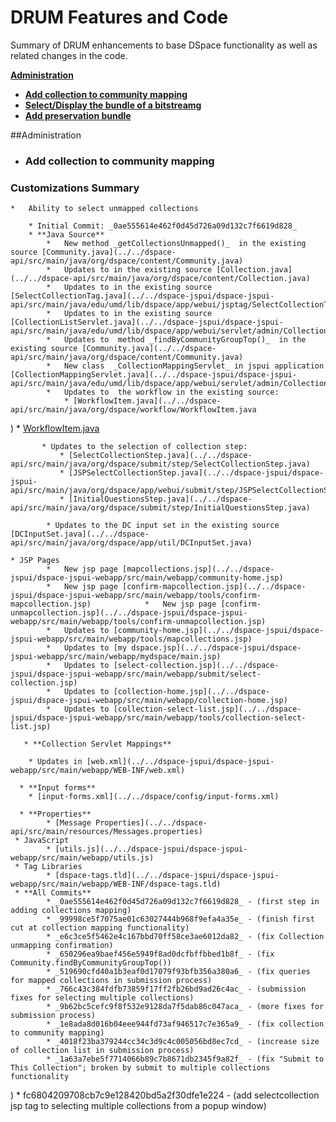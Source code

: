 # DRUM Features and Code

Summary of DRUM enhancements to base DSpace functionality as well as related changes in the code.

**[Administration](#administration)**

 * **[Add collection to community mapping](#collection-to-community-mapping)**
 * **[Select/Display the bundle of a bitstreamg](#display-bundle-by-bitstream)**
 * **[Add preservation bundle](#display-bundle-bitstream)**


##<a name="administration"></a>Administration

* ### <a name="collection-to-community-mapping"></a>Add collection to community mapping
### Customizations Summary
	*	Ability to select unmapped collections
	    
	    * Initial Commit: _0ae555614e462f0d45d726a09d132c7f6619d828_
		* **Java Source**
			*	New method _getCollectionsUnmapped()_  in the existing source [Community.java](../../dspace-api/src/main/java/org/dspace/content/Community.java)
			*	Updates to in the existing source [Collection.java](../../dspace-api/src/main/java/org/dspace/content/Collection.java)
			*	Updates to in the existing source [SelectCollectionTag.java](../../dspace-jspui/dspace-jspui-api/src/main/java/edu/umd/lib/dspace/app/webui/jsptag/SelectCollectionTag.java)
			*	Updates to in the existing source [CollectionListServlet.java](../../dspace-jspui/dspace-jspui-api/src/main/java/edu/umd/lib/dspace/app/webui/servlet/admin/CollectionListServlet.java)
			*	Updates to  method _findByCommunityGroupTop()_  in the existing source [Community.java](../../dspace-api/src/main/java/org/dspace/content/Community.java)
			*	New class  _CollectionMappingServlet_ in jspui application [CollectionMappingServlet.java](../../dspace-jspui/dspace-jspui-api/src/main/java/edu/umd/lib/dspace/app/webui/servlet/admin/CollectionMappingServlet.java)
			*	Updates to  the workflow in the existing source:
				* [WorkflowItem.java](../../dspace-api/src/main/java/org/dspace/workflow/WorkflowItem.java
)
				* [WorkflowItem.java](../../dspace-api/src/main/java/org/dspace/content/WorkspaceItem.java
)

		   * Updates to the selection of collection step:
			   * [SelectCollectionStep.java](../../dspace-api/src/main/java/org/dspace/submit/step/SelectCollectionStep.java) 
			   * [JSPSelectCollectionStep.java](../../dspace-jspui/dspace-jspui-api/src/main/java/org/dspace/app/webui/submit/step/JSPSelectCollectionStep.java)	
			   * [InitialQuestionsStep.java](../../dspace-api/src/main/java/org/dspace/submit/step/InitialQuestionsStep.java)				   	   

			* Updates to the DC input set in the existing source [DCInputSet.java](../../dspace-api/src/main/java/org/dspace/app/util/DCInputSet.java)
								
 	* JSP Pages					
			*	New jsp page [mapcollections.jsp](../../dspace-jspui/dspace-jspui-webapp/src/main/webapp/community-home.jsp)
			*	New jsp page [confirm-mapcollection.jsp](../../dspace-jspui/dspace-jspui-webapp/src/main/webapp/tools/confirm-mapcollection.jsp)			*	New jsp page [confirm-unmapcollection.jsp](../../dspace-jspui/dspace-jspui-webapp/src/main/webapp/tools/confirm-unmapcollection.jsp)
			*	Updates to [community-home.jsp](../../dspace-jspui/dspace-jspui-webapp/src/main/webapp/tools/mapcollections.jsp)
			*   Updates to [my dspace.jsp](../../dspace-jspui/dspace-jspui-webapp/src/main/webapp/mydspace/main.jsp)
			*   Updates to [select-collection.jsp](../../dspace-jspui/dspace-jspui-webapp/src/main/webapp/submit/select-collection.jsp)
			*   Updates to [collection-home.jsp](../../dspace-jspui/dspace-jspui-webapp/src/main/webapp/collection-home.jsp)
			*   Updates to [collection-select-list.jsp](../../dspace-jspui/dspace-jspui-webapp/src/main/webapp/tools/collection-select-list.jsp)
					
	   * **Collection Servlet Mappings**
	  
		* Updates in [web.xml](../../dspace-jspui/dspace-jspui-webapp/src/main/webapp/WEB-INF/web.xml)		
	
	  * **Input forms**	
		* [input-forms.xml](../../dspace/config/input-forms.xml)
		
	  * **Properties**
			* [Message Properties](../../dspace-api/src/main/resources/Messages.properties)
	 * JavaScript
	 		* [utils.js](../../dspace-jspui/dspace-jspui-webapp/src/main/webapp/utils.js)
	 * Tag Libraries
	 		* [dspace-tags.tld](../../dspace-jspui/dspace-jspui-webapp/src/main/webapp/WEB-INF/dspace-tags.tld)
	 * **All Commits**
			* _0ae555614e462f0d45d726a09d132c7f6619d828_ - (first step in adding collections mapping)
			* _99998ce5f7075ae01c63027444b968f9efa4a35e_ - (finish first cut at collection mapping functionality)
			* _e6c3ce5f5462e4c167bbd70ff58ce3ae6012da82_ - (fix Collection unmapping confirmation)
			* _650296ea9baef456e5949f8ad0dcfbffbbed1b8f_ - (fix Community.findByCommunityGroupTop())
			* _519690cfd40a1b3eaf0d17079f93bfb356a380a6_ - (fix queries for mapped collections in submission process)
			* _766c43c384fdfb73859f17ff2fb26bd9ad26c4ac_ - (submission fixes for selecting multiple collections)
			* _9b62bc5cefc9f8f532e9128da7f5dab86c047aca_ - (more fixes for submission process)
			* _1e8ada8d016b04eee944fd73af946517c7e365a9_ - (fix collection to community mapping)
			* _4018f23ba379244cc34c3d9c4c005056bd8ec7cd_ - (increase size of collection list in submission process)
			* _1a63a7ebe5f7714066b89c7b8671db2345f9a82f_ - (fix "Submit to This Collection"; broken by submit to multiple collections functionality
)
			* fc6804209708cb7c9e128420bd5a2f30dfe1e224 - (add selectcollection jsp tag to selecting multiple collections from a popup window)